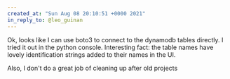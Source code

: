 ```yaml
---
created_at: "Sun Aug 08 20:10:51 +0000 2021"
in_reply_to: @leo_guinan
---
```


Ok, looks like I can use boto3 to connect to the dynamodb tables directly. I tried it out in the python console. Interesting fact: the table names have lovely identification strings added to their names in the UI. 

Also, I don't do a great job of cleaning up after old projects